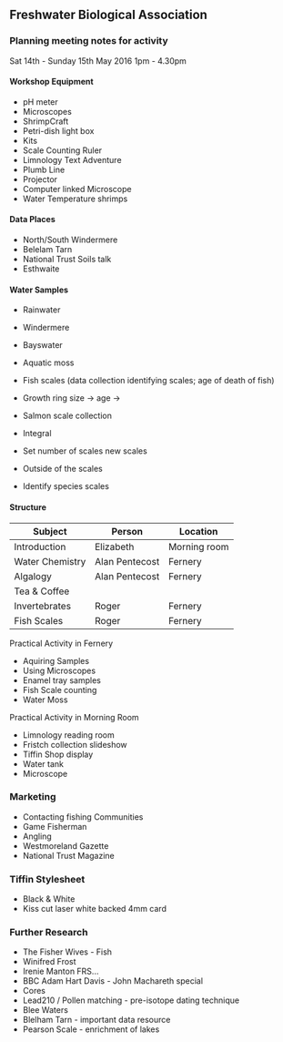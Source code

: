 ## Freshwater Biological Association

### Planning meeting notes for activity 
Sat 14th - Sunday 15th May 2016
1pm - 4.30pm

#### Workshop Equipment

 * pH meter
 * Microscopes
 * ShrimpCraft
 * Petri-dish light box 
 * Kits
 * Scale Counting Ruler
 * Limnology Text Adventure
 * Plumb Line
 * Projector
 * Computer linked Microscope 
 * Water Temperature shrimps

#### Data Places

 * North/South Windermere
 * Belelam Tarn
 * National Trust Soils talk
 * Esthwaite


#### Water Samples 

 * Rainwater
 * Windermere
 * Bayswater
 * Aquatic moss

 * Fish scales (data collection identifying scales; age of death of fish)
  * Growth ring size -> age -> 
  * Salmon scale collection 
  * Integral 
  * Set number of scales new scales 
  * Outside of the scales 
  * Identify species scales

#### Structure

Subject | Person | Location
------------ | ------------- |-----------
Introduction | Elizabeth | Morning room
Water Chemistry | Alan Pentecost | Fernery  
Algalogy | Alan Pentecost | Fernery
Tea & Coffee |    |  
Invertebrates | Roger | Fernery  
Fish Scales | Roger | Fernery  


Practical Activity in Fernery
 * Aquiring Samples
 * Using Microscopes
 * Enamel tray samples
 * Fish Scale counting
 * Water Moss

Practical Activity in Morning Room
 * Limnology reading room
 * Fristch collection slideshow
 * Tiffin Shop display
 * Water tank
 * Microscope


### Marketing

 * Contacting fishing Communities
  *  Game Fisherman 
  *  Angling 
 * Westmoreland Gazette
 * National Trust Magazine

### Tiffin Stylesheet

 * Black & White
 * Kiss cut laser white backed 4mm card


### Further Research
  
 *  The Fisher Wives - Fish 
  *   Winifred Frost
  *   Irenie Manton FRS...
 * BBC Adam Hart Davis - John Machareth special
 * Cores
 * Lead210 / Pollen matching - pre-isotope dating technique
 * Blee Waters
 * Blelham Tarn - important data resource
 * Pearson Scale - enrichment of lakes
